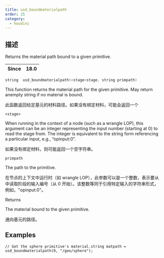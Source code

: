 ```yaml
---
title: usd_boundmaterialpath
order: 25
category:
  - houdini
---
```

    
## 描述

Returns the material path bound to a given primitive.

| Since | 18.0 |
| ----- | ---- |

```c
string  usd_boundmaterialpath(<stage>stage, string primpath)
```

This function returns the material path for the given primitive. May return
anempty string if no material is bound.

此函数返回给定基元的材料路径。如果没有绑定材料，可能会返回一个

`<stage>`

When running in the context of a node (such as a wrangle LOP), this argument
can be an integer representing the input number (starting at 0) to read the
stage from. The integer is equivalent to the string form referencing a
particular input, e.g., “opinput:0”.

如果没有绑定材料，则可能返回一个空字符串。

`primpath`

The path to the primitive.

在节点的上下文中运行时（如 wrangle LOP），此参数可以是一个整数，表示要从中读取阶段的输入编号（从 0
开始）。该整数等同于引用特定输入的字符串形式，例如，"opinput:0"。

Returns

The material bound to the given primitive.

通向基元的路径。

## Examples

    // Get the sphere primitive's material.string matpath = usd_boundmaterialpath(0, "/geo/sphere");
